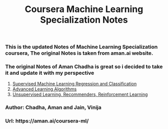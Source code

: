 <h1 align="center">Coursera Machine Learning Specialization Notes</h1>
<br>

<h3> This is the updated Notes of Machine Learning Specialization coursera, The original Notes is taken from aman.ai website. </h3>
<h3> The original Notes of Aman Chadha is great so i decided to take it and update it with my perspective </h3>


1. [Supervised Machine Learning Regression and Classification](/1-Supervised%20Machine%20Learning%20Regression%20and%20Classification/Supervised%20Machine%20Learning%20Regression%20and%20Classification.md)<br/>
2. [Advanced Learning Algorithms](/2-Advanced%20Learning%20Algorithms/)<br/>
3. [Unsupervised Learning, Recommenders, Reinforcement Learning](/3-Unsupervised%20Learning,%20Recommenders,%20Reinforcement%20Learning/)<br/>

<h3> Author: Chadha, Aman and Jain, Vinija </h3>
<h3> Url: https://aman.ai/coursera-ml/ </h3>